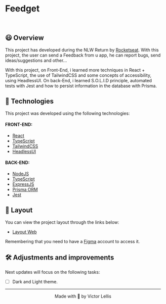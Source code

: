 # Feedget

<!--<h1 align="center">
    <img alt="Feedget preview step 1" title="Feedget Preview 1" src=".github/preview_1.svg" />
</h1> 
<h1 align="center">
    <img alt="Feedget preview step 2" title="Feedget Preview 2" src=".github/preview_2.svg" />
</h1>-->

<br>

## 😃 Overview

This project has developed during the NLW Return by [Rocketseat](https://rocketseat.com.br).
With this project, the user can send a Feedback from u app, he can report bugs, send ideas/suggestions and other...

With this project, on Front-End, i learned more techniques in React + TypeScript, the use of TailwindCSS and some concepts of accessibility, using HeadlessUI.
On back-End, i learned S.O.L.I.D principle, automated tests with Jest and how to persist information in the database with Prisma.

## 🧪 Technologies

This project was developed using the following technologies:

#### FRONT-END:
- [React](https://reactjs.org)
- [TypeScript](https://www.typescriptlang.org)
- [TailwindCSS](https://tailwindcss.com)
- [HeadlessUI](https://headlessui.dev)

#### BACK-END:
- [NodeJS](https://nodejs.org)
- [TypeScript](https://www.typescriptlang.org)
- [ExpressJS](https://expressjs.com)
- [Prisma ORM](https://www.prisma.io)
- [Jest](https://jestjs.io)

## 🔖 Layout

You can view the project layout through the links below:

- [Layout Web](https://www.figma.com/community/file/1102912516166573468/Feedback-Widget) 

Remembering that you need to have a [Figma](http://figma.com) account to access it.

## 🛠️ Adjustments and improvements

Next updates will focus on the following tasks:

- [ ] Dark and Light theme.

---

<p align="center">Made with 💜 by Victor Lellis</p>